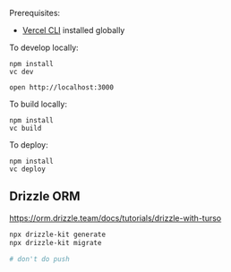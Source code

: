 Prerequisites:

- [Vercel CLI](https://vercel.com/docs/cli) installed globally

To develop locally:

```
npm install
vc dev
```

```
open http://localhost:3000
```

To build locally:

```
npm install
vc build
```

To deploy:

```
npm install
vc deploy
```

## Drizzle ORM

https://orm.drizzle.team/docs/tutorials/drizzle-with-turso

```sh
npx drizzle-kit generate
npx drizzle-kit migrate

# don't do push
```
